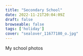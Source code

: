 ```yaml
---
title: "Secondary School"
date: 2022-11-21T20:04:09Z
draft: false
browseable: false
tags: ['holiday']
cover: "sealover_11677180_o.jpg"
---
```


My school photos